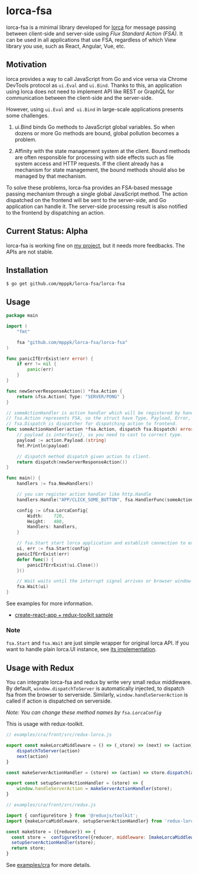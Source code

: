 # lorca-fsa

lorca-fsa is a minimal library developed for [lorca](https://github.com/zserge/lorca) for message passing between client-side and server-side using _Flux Standard Action (FSA)_.
It can be used in all applications that use FSA, regardless of which View library you use, such as React, Angular, Vue, etc.

## Motivation

lorca provides a way to call JavaScript from Go and vice versa via Chrome DevTools protocol as `ui.Eval` and `ui.Bind`.
Thanks to this, an application using lorca does not need to implement API like REST or GraphQL for communication between the client-side and the server-side.

However, using `ui.Eval` and` ui.Bind` in large-scale applications presents some challenges.

1. ui.Bind binds Go methods to JavaScript global variables. So when dozens or more Go methods are bound, global pollution becomes a problem.

2. Affinity with the state management system at the client. Bound methods are often responsible for processing with side effects such as file system access and HTTP requests. If the client already has a mechanism for state management, the bound methods should also be managed by that mechanism.

To solve these problems, lorca-fsa provides an FSA-based message passing mechanism through a single global JavaScript method.
The action dispatched on the frontend will be sent to the server-side, and Go application can handle it.
The server-side processing result is also notified to the frontend by dispatching an action.

## Current Status: Alpha
lorca-fsa is working fine on [my project](https://github.com/mpppk/imagine), but it needs more feedbacks. The APIs are not stable.

## Installation

```shell
$ go get github.com/mpppk/lorca-fsa/lorca-fsa
```

## Usage
```go
package main

import (
	"fmt"

	fsa "github.com/mpppk/lorca-fsa/lorca-fsa"
)

func panicIfErrExist(err error) {
	if err != nil {
		panic(err)
	}
}

func newServerResponseAction() *fsa.Action {
	return &fsa.Action{ Type: "SERVER/PONG" }
}

// someActionHandler is action handler which will be registered by handlers.Handle.
// fsa.Action represents FSA, so the struct have Type, Payload, Error, and Meta.
// fsa.Dispatch is dispatcher for dispatching action to frontend.
func someActionHandler(action *fsa.Action, dispatch fsa.Dispatch) error {
	// payload is interface{}, so you need to cast to correct type.
	payload := action.Payload.(string)
	fmt.Println(payload)

	// dispatch method dispatch given action to client. 
	return dispatch(newServerResponseAction())
}

func main() {
	handlers := fsa.NewHandlers()

	// you can register action handler like http.Handle
	handlers.Handle("APP/CLICK_SOME_BUTTON", fsa.HandlerFunc(someActionHandler))

	config := &fsa.LorcaConfig{
		Width:    720,
		Height:   480,
		Handlers: handlers,
	}

	// fsa.Start start lorca application and establish connection to exchange fsa
	ui, err := fsa.Start(config)
	panicIfErrExist(err)
	defer func() {
		panicIfErrExist(ui.Close())
	}()

	// Wait waits until the interrupt signal arrives or browser window is closed
	fsa.Wait(ui)
}
```

See examples for more information.
* [create-react-app + redux-toolkit sample](https://github.com/mpppk/lorca-fsa/cra)

### Note
`fsa.Start` and `fsa.Wait` are just simple wrapper for original lorca API.
If you want to handle plain lorca.UI instance, see [its implementation](https://github.com/mpppk/lorca-fsa/blob/master/lorca-fsa/util.go).

## Usage with Redux

You can integrate lorca-fsa and redux by write very small redux middleware.
By default, `window.dispatchToServer` is automatically injected, to dispatch fsa from the browser to serverside.
Similarly, `window.handleServerAction` is called if action is dispatched on serverside.

*Note: You can change these method names by `fsa.LorcaConfig`*

This is usage with redux-toolkit.

```js
// examples/cra/front/src/redux-lorca.js

export const makeLorcaMiddleware = () => (_store) => (next) => (action) => {
    dispatchToServer(action)
    next(action)
}

const makeServerActionHandler = (store) => (action) => store.dispatch(action);

export const setupServerActionHandler = (store) => {
    window.handleServerAction = makeServerActionHandler(store);
}
```

```js
// examples/cra/front/src/redux.js

import { configureStore } from '@reduxjs/toolkit';
import {makeLorcaMiddleware, setupServerActionHandler} from 'redux-lorca';

const makeStore = ({reducer}) => {
  const store =  configureStore({reducer, middleware: [makeLorcaMiddleware()]});
  setupServerActionHandler(store);
  return store;
}
```

See [examples/cra](https://github.com/mpppk/lorca-fsa/tree/master/examples/cra) for more details.